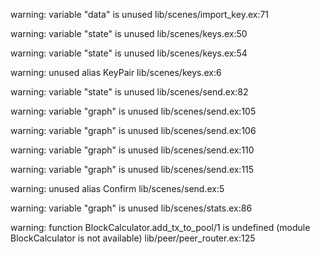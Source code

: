 warning: variable "data" is unused
  lib/scenes/import_key.ex:71

warning: variable "state" is unused
  lib/scenes/keys.ex:50

warning: variable "state" is unused
  lib/scenes/keys.ex:54

warning: unused alias KeyPair
  lib/scenes/keys.ex:6

warning: variable "state" is unused
  lib/scenes/send.ex:82


warning: variable "graph" is unused
  lib/scenes/send.ex:105

warning: variable "graph" is unused
  lib/scenes/send.ex:106

warning: variable "graph" is unused
  lib/scenes/send.ex:110

warning: variable "graph" is unused
  lib/scenes/send.ex:115

warning: unused alias Confirm
  lib/scenes/send.ex:5

warning: variable "graph" is unused
  lib/scenes/stats.ex:86

warning: function BlockCalculator.add_tx_to_pool/1 is undefined (module BlockCalculator is not available)
  lib/peer/peer_router.ex:125
